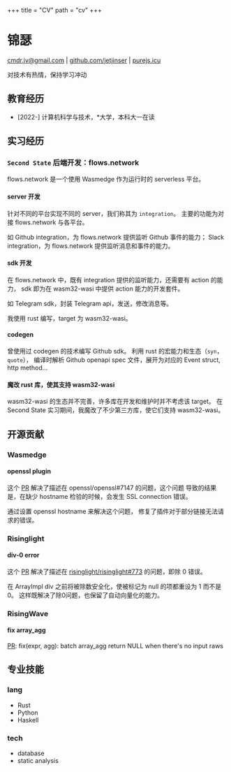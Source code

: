 +++
title = "CV"
path = "cv"
+++

# 锦瑟

cmdr.jv@gmail.com | [github.com/jetjinser](https://github.com/jetjinser) | [purejs.icu](https://www.purejs.icu)

对技术有热情，保持学习冲动


## 教育经历
- [2022-] 计算机科学与技术，<!-- 仰恩 -->*大学，本科大一在读


## 实习经历

### `Second State` 后端开发：flows.network

flows.network 是一个使用 Wasmedge 作为运行时的 serverless 平台。

#### server 开发
针对不同的平台实现不同的 server，我们称其为 `integration`。
主要的功能为对接 flows.network 与各平台。

如 Github integration，为 flows.network 提供监听 Github 事件的能力；
Slack integration，为 flows.network 提供监听消息和事件的能力。

#### sdk 开发
在 flows.network 中，既有 integration 提供的监听能力，还需要有 action 的能力，
sdk 即为在 wasm32-wasi 中提供 action 能力的开发套件。

如 Telegram sdk，封装 Telegram api，发送，修改消息等。

我使用 rust 编写，target 为 wasm32-wasi。

#### codegen
曾使用过 codegen 的技术编写 Github sdk。
利用 rust 的宏能力和生态（`syn`，`quote`），
编译时解析 Github openapi spec 文件，展开为对应的 Event struct, http method...

#### 魔改 rust 库，使其支持 wasm32-wasi
wasm32-wasi 的生态并不完善，许多库在开发和维护时并不考虑该 target。
在 Second State 实习期间，我魔改了不少第三方库，使它们支持 wasm32-wasi。


## 开源贡献

### Wasmedge
#### openssl plugin
这个 [PR](https://github.com/WasmEdge/WasmEdge/pull/2425)
解决了描述在 openssl/openssl#7147 的问题，这个问题
导致的结果是，在缺少 hostname 检验的时候，会发生 SSL connection 错误。

通过设置 openssl hostname 来解决这个问题，
修复了插件对于部分链接无法请求的错误。


### Risinglight
#### div-0 error
这个 [PR](https://github.com/risinglightdb/risinglight/pull/793)
解决了描述在
[risinglight/risinglight#773](https://github.com/risinglightdb/risinglight/issues/773)
的问题，即除 0 错误。

在 ArrayImpl div 之前将被除数安全化，使被标记为 null 的项都重设为 1 而不是 0。
这样既解决了除0问题，也保留了自动向量化的能力。


### RisingWave
#### fix array_agg
[PR](https://github.com/risingwavelabs/risingwave/pull/6084):
fix(expr, agg): batch array_agg return NULL when there's no input raws

## 专业技能

### lang
- Rust
- Python
- Haskell

### tech
- database
- static analysis
